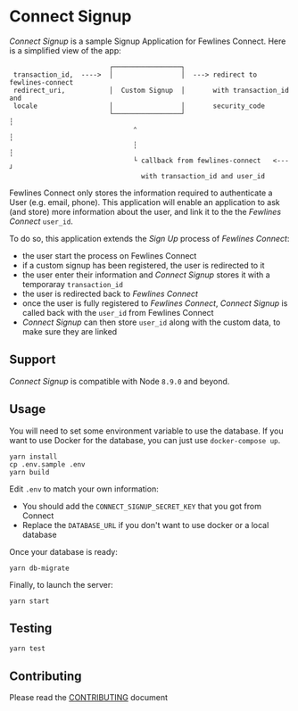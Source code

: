 # Connect Signup

_Connect Signup_ is a sample Signup Application for Fewlines Connect.
Here is a simplified view of the app:

```
                         ┌─────────────────┐
 transaction_id,  ---->  │                 │  ---> redirect to fewlines-connect
 redirect_uri,           │  Custom Signup  │       with transaction_id and
 locale                  │                 │       security_code
                         └─────────────────┘                          ┆
                               ⌃                                      ┆
                               ┆                                      ┆
                               └ callback from fewlines-connect   <---┘
                                 with transaction_id and user_id
```

Fewlines Connect only stores the information required to authenticate a User
(e.g. email, phone). This application will enable an application to ask (and
store) more information about the user, and link it to the the _Fewlines
Connect_ `user_id`.

To do so, this application extends the _Sign Up_ process of _Fewlines Connect_:
- the user start the process on Fewlines Connect
- if a custom signup has been registered, the user is redirected to it
- the user enter their information and _Connect Signup_ stores it with a
  temporaray `transaction_id`
- the user is redirected back to _Fewlines Connect_
- once the user is fully registered to _Fewlines Connect_, _Connect Signup_ is
  called back with the `user_id` from Fewlines Connect
- _Connect Signup_ can then store `user_id` along with the custom data, to make
  sure they are linked

## Support

_Connect Signup_ is compatible with Node `8.9.0` and beyond.

## Usage

You will need to set some environment variable to use the database. If you want
to use Docker for the database, you can just use `docker-compose up`.

```shell
yarn install
cp .env.sample .env
yarn build
```

Edit `.env` to match your own information:

- You should add the `CONNECT_SIGNUP_SECRET_KEY` that you got from Connect
- Replace the `DATABASE_URL` if you don't want to use docker or a local database

Once your database is ready:
```shell
yarn db-migrate
```

Finally, to launch the server:

```shell
yarn start
```

## Testing

```shell
yarn test
```

## Contributing

Please read the [CONTRIBUTING](CONTRIBUTING.md) document
